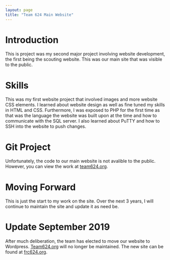 ```yaml
---
layout: page
title: "Team 624 Main Website"
---
```


# Introduction

This is project was my second major project involving website development, the first being the scouting website. This was our main site that was visible to the public.

# Skills

This was my first website project that involved images and more website CSS elements. I learned about website design as well as fine tuned my skills in HTML and CSS. Furthermore, I was exposed to PHP for the first time as that was the language the website was built upon at the time and how to communicate with the SQL server. I also learned about PuTTY and how to SSH into the website to push changes.

# Git Project

Unfortunately, the code to our main website is not avalible to the public. However, you can view the work at [team624.org][site-link].

# Moving Forward

This is just the start to my work on the site. Over the next 3 years, I will continue to maintain the site and update it as need be.

# Update September 2019

After much deliberation, the team has elected to move our website to Wordpress. [Team624.org][site-link] will no longer be maintained. The new site can be found at [frc624.org][site-new].

[site-link]: http://team624.org/
[site-new]: http://frc624.org/
